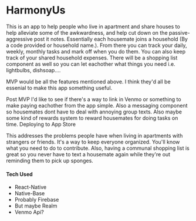 # HarmonyUs


This is an app to help people who live in apartment and share houses to help alleviate some of the awkwardness, and help cut down on the passive-aggressive post it notes. Essentially each housemate joins a household (By a code provided or household name.). From there you can track your daily, weekly, monthly tasks and mark off when you do them. You can also keep track of your shared household expenses. There will be a shopping list component as well so you can let eachother what things you need i.e. lightbulbs, dishsoap....

MVP would be all the features mentioned above. I think they'd all be essenial to make this app something useful. 

Post MVP I'd like to see if there's a way to link in Venmo or something to make paying eachother from the app simple. Also a messaging component so housemates dont have to deal with annoying group texts. Also maybe some kind of rewards system to reward housemates for doing tasks on time. Deploying to App Store

This addresses the problems people have when living in apartments with strangers or friends. It's a way to keep everyone organized. You'll know what you need to do to contribute. Also, having a communal shopping list is great so you never have to text a housemate again while they're out reminding them to pick up sponges.

#### Tech Used
- React-Native
- Native-Base
- Probably Firebase
- But maybe Realm
- Venmo Api?

